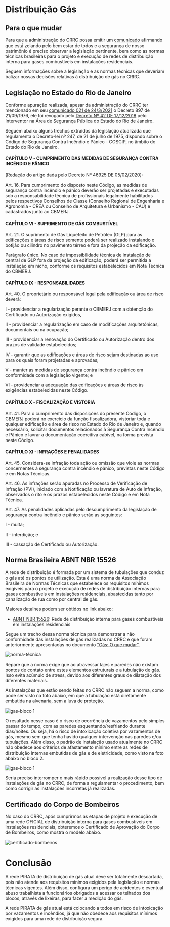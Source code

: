 # Distribuição Gás
  
## Para o que mudar

Para que a administração do CRRC possa emitir um [comunicado](/doc/comunicado-gas.pdf) afirmando que está zelando pelo bem estar de todos e a segurança de nosso patrimônio é preciso observar a legislação pertinente, bem como as normas técnicas brasileiras para o projeto e execução de redes de distribuição interna para gases combustíveis em instalações residenciais.

Seguem informações sobre a legislação e as normas técnicas que deveriam balizar nossas decisões relativas à distribuição de gás no CRRC.

## Legislação no Estado do Rio de Janeiro

Conforme apuração realizada, apesar da administração do CRRC ter mencionado em seu [comunicado 021 de 24/3/2021](/doc/comunicado-gas.pdf) o Decreto 897 de 21/09/1976, ele foi revogado pelo [Decreto Nº 42 DE 17/12/2018](https://www.legisweb.com.br/legislacao/?id=372879) pelo Interventor na Área de Segurança Pública do Estado do Rio de Janeiro.

Seguem abaixo alguns trechos extraídos da legislação atualizada que regulamenta o Decreto-lei nº 247, de 21 de julho de 1975, dispondo sobre o Código de Segurança Contra Incêndio e Pânico - COSCIP, no âmbito do Estado do Rio de Janeiro.

#### CAPÍTULO V - CUMPRIMENTO DAS MEDIDAS DE SEGURANÇA CONTRA INCÊNDIO E PÂNICO

(Redação do artigo dada pelo Decreto Nº 46925 DE 05/02/2020):

Art. 16. Para cumprimento do disposto neste Código, as medidas de segurança contra incêndio e pânico deverão ser projetadas e executadas sob a responsabilidade técnica de profissionais legalmente habilitados pelos respectivos Conselhos de Classe (Conselho Regional de Engenharia e Agronomia - CREA ou Conselho de Arquitetura e Urbanismo - CAU) e cadastrados junto ao CBMERJ.

#### CAPÍTULO VI - SUPRIMENTO DE GÁS COMBUSTÍVEL

Art. 21. O suprimento de Gás Liquefeito de Petróleo (GLP) para as edificações e áreas de risco somente poderá ser realizado instalando o botijão ou cilindro no pavimento térreo e fora da projeção da edificação.

Parágrafo único. No caso de impossibilidade técnica de instalação de central de GLP fora da projeção da edificação, poderá ser permitida a instalação em nicho, conforme os requisitos estabelecidos em Nota Técnica do CBMERJ.

#### CAPÍTULO IX - RESPONSABILIDADES

Art. 40. O proprietário ou responsável legal pela edificação ou área de risco deverá:

I - providenciar a regularização perante o CBMERJ com a obtenção do Certificado ou Autorização exigidos,

II - providenciar a regularização em caso de modificações arquitetônicas, documentais ou na ocupação;

III - providenciar a renovação do Certificado ou Autorização dentro dos prazos de validade estabelecidos;

IV - garantir que as edificações e áreas de risco sejam destinadas ao uso para os quais foram projetadas e aprovadas;

V - manter as medidas de segurança contra incêndio e pânico em conformidade com a legislação vigente; e

VI - providenciar a adequação das edificações e áreas de risco às exigências estabelecidas neste Código.

#### CAPÍTULO X - FISCALIZAÇÃO E VISTORIA

Art. 41. Para o cumprimento das disposições do presente Código, o CBMERJ poderá no exercício da função fiscalizadora, vistoriar toda e qualquer edificação e área de risco no Estado do Rio de Janeiro e, quando necessário, solicitar documentos relacionados à Segurança Contra Incêndio e Pânico e lavrar a documentação coercitiva cabível, na forma prevista neste Código.

#### CAPÍTULO XI - INFRAÇÕES E PENALIDADES

Art. 45. Considera-se infração toda ação ou omissão que viole as normas concernentes à segurança contra incêndio e pânico, previstas neste Código e em Notas Técnicas.

Art. 46. As infrações serão apuradas no Processo de Verificação de Infração (PVI), iniciado com a Notificação ou lavratura de Auto de Infração, observados o rito e os prazos estabelecidos neste Código e em Nota Técnica.

Art. 47. As penalidades aplicadas pelo descumprimento da legislação de segurança contra incêndio e pânico serão as seguintes:

I - multa;

II - interdição; e

III - cassação de Certificado ou Autorização.

## Norma Brasileira ABNT NBR 15526

A rede de distribuição é formada por um sistema de tubulações que conduz o gás até os pontos de utilização. Esta é uma norma da Associação Brasileira de Normas Técnicas que estabelece os requisitos mínimos exigíveis para o projeto e execução de redes de distribuição internas para gases combustíveis em instalações residenciais, abastecidas tanto por canalização de rua como por central de gás. 

Maiores detalhes podem ser obtidos no link abaixo:
- [ABNT NBR 15526](https://www.mjinstalacoes.com.br/wp-content/uploads/2018/04/ABNT-NBR-15526-2016-Atualizada.pdf): Rede de distribuição interna para gases combustíveis em instalações residenciais

Segue um trecho dessa norma técnica para demonstrar a não conformidade das instalações de gás realizadas no CRRC e que foram anteriormente apresentadas no documento ["Gás: O que mudar"](/1-o-que-mudar/gas.md).

![norma-técnica](/img/ABNT-gas-embutido.jpg)

Repare que a norma exige que ao atravessar lajes e paredes não existam pontos de contato entre estes elementos estruturais e a tubulação de gás. Isso evita acúmulo de stress, devido aos diferentes graus de dilatação dos diferentes materiais.

As instalações que estão sendo feitas no CRRC não seguem a norma, como pode ser visto na foto abaixo, em que a tubulação está diretamente embutida na alvenaria, sem a luva de proteção.

![gas-bloco 1](/img/gas1-ap-7.jpg)

O resultado nesse caso é o risco de ocorrência de vazamentos pelo simples passar do tempo, com as paredes esquentando/resfriando durante dias/noites. Ou seja, há o risco de intoxicação coletiva por vazamentos de gás, mesmo sem que tenha havido qualquer intervenção nas paredes e/ou tubulações. Além disso, o padrão de instalação usado atualmente no CRRC não obedece aos critérios de afastamento mínimo entre as redes de distribuição internas embutidas de gás e de eletricidade, como visto na foto abaixo no bloco 2.

![gas-bloco 1](/img/gas1-ap-5.jpg)

Seria preciso interromper o mais rápido possível a realização desse tipo de instalações de gás no CRRC, de forma a regulamentar o procedimento, bem como corrigir as instalações incorretas já realizadas.

## Certificado do Corpo de Bombeiros

No caso do CRRC, após cumprirmos as etapas de projeto e execução de uma rede OFICIAL de distribuição interna para gases combustíveis em instalações residenciais, obteremos o Certificado de Aprovação do Corpo de Bombeiros, como mostra o modelo abaixo.

![certificado-bombeiros](/img/bombeiros-certificado.jpg)

# Conclusão

A rede PIRATA de distribuição de gás atual deve ser totalmente descartada, pois não atende aos requisitos mínimos exigidos pela legislação e normas técnicas vigentes. Além disso, configura um perigo de acidentes e eventual abuso trabalhista a funcionários obrigados a acessar os telhados dos blocos, através de lixeiras, para fazer a medição do gás.

A rede PIRATA de gás atual está colocando a todos em risco de intoxicação por vazamentos e incêndios, já que não obedece aos requisitos mínimos exigidos para uma rede de distribuição segura.
